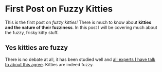 # First Post on Fuzzy Kitties

This is the first post on *fuzzy kitties!* There is much to know about __kitties and the nature of their fuzziness__. In this post I will be covering much about the fuzzy, frisky kitty stuff.

## Yes kitties are fuzzy

There is no debate at all, it has been studied well and [all experts I have talk to about this agree](https://www.google.com/search?q=keyboard+cat). Kitties are indeed fuzzy.
